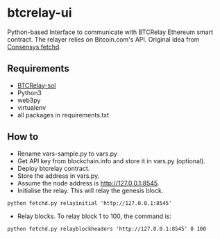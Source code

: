 # btcrelay-ui
Python-based Interface to communicate with BTCRelay Ethereum smart contract.
The relayer relies on Bitcoin.com's API. Original idea from [Consensys fetchd](https://github.com/ConsenSys/btcrelay-fetchd).

## Requirements
- [BTCRelay-sol](https://github.com/sonicskye/btcrelay-sol)
- Python3
- web3py
- virtualenv
- all packages in requirements.txt

## How to 
- Rename vars-sample.py to vars.py
- Get API key from blockchain.info and store it in vars.py (optional).
- Deploy btcrelay contract.
- Store the address in vars.py.
- Assume the node address is http://127.0.0.1:8545.  
- Initialise the relay. This will relay the genesis block.
```
python fetchd.py relayinitial 'http://127.0.0.1:8545'
```
- Relay blocks. To relay block 1 to 100, the command is:
```
python fetchd.py relayblockheaders 'http://127.0.0.1:8545' 0 100
```